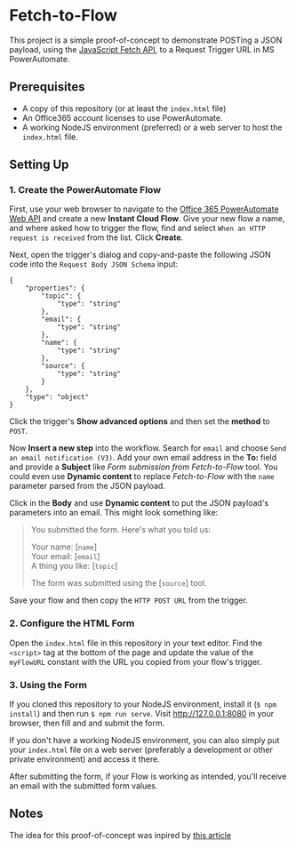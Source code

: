 # Fetch-to-Flow

This project is a simple proof-of-concept to demonstrate POSTing a JSON payload,
using the [JavaScript Fetch API](https://developer.mozilla.org/en-US/docs/Web/API/Fetch_API), to a Request Trigger URL in MS PowerAutomate.

## Prerequisites

- A copy of this repository (or at least the `index.html` file)
- An Office365 account licenses to use PowerAutomate. 
- A working NodeJS environment (preferred) or a web server to host the `index.html` file.

## Setting Up

### 1. Create the PowerAutomate Flow

First, use your web browser to navigate to the [Office 365 PowerAutomate Web API](https://flow.microsoft.com/) and create a new **Instant Cloud Flow**.
Give your new flow a name, and where asked how to trigger the flow, find and select `When an HTTP request is received` from the list.
Click **Create**.

Next, open the trigger's dialog and copy-and-paste the following JSON code into the `Request Body JSON Schema` input:

```
{
    "properties": {
        "topic": {
            "type": "string"
        },
        "email": {
            "type": "string"
        },
        "name": {
            "type": "string"
        },
        "source": {
            "type": "string"
        }
    },
    "type": "object"
}
```

Click the trigger's **Show advanced options** and then set the **method** to `POST`.

Now **Insert a new step** into the workflow. Search for `email` and choose `Send an email notification (V3)`.
Add your own email address in the **To:** field and provide a **Subject** like _Form submission from Fetch-to-Flow_ tool.
You could even use **Dynamic content** to replace _Fetch-to-Flow_ with the `name` parameter parsed from the JSON payload.

Click in the **Body** and use **Dynamic content** to put the JSON payload's parameters into an email.
This might look something like:  

> You submitted the form. Here's what you told us:
> 
> Your name: [`name`]  
> Your email: [`email`]  
> A thing you like: [`topic`]  
> 
> The form was submitted using the [`source`] tool.

Save your flow and then copy the `HTTP POST URL` from the trigger.

### 2. Configure the HTML Form 

Open the `index.html` file in this repository in your text editor.
Find the `<script>` tag at the bottom of the page and update the value of the `myFlowURL` constant with the URL you copied from your flow&#39;s trigger.

### 3. Using the Form

If you cloned this repository to your NodeJS environment, install it (`$ npm install`) and then run `$ npm run serve`.
Visit <http://127.0.0.1:8080> in your browser, then fill and and submit the form.

If you don't have a working NodeJS environment, you can also simply put your `index.html` file on a web server (preferably a development or other private environment) and access it there.

After submitting the form, if your Flow is working as intended, you'll receive an email with the submitted form values.

## Notes

The idea for this proof-of-concept was inpired by [this article](https://powerusers.microsoft.com/t5/Power-Automate-Community-Blog/Use-Microsoft-Flow-to-Integrate-Your-Website-s-Forms-with/ba-p/45206)

